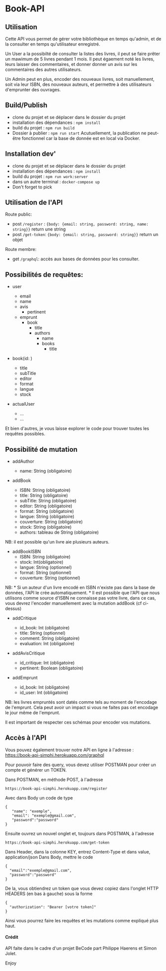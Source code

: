 # Book-API

## Utilisation

Cette API vous permet de gérer votre bibliothèque en temps qu'admin, et de la consulter en temps qu'utilisateur enregistré.

Un User a la possibilté de consulter la listes des livres, il peut se faire prêter un mawimum de 5 livres pendant 1 mois.
Il peut égaement noté les livres, leurs laisser des commentaires, et donner donner un avis sur les commentaires des autres utilisateurs.

Un Admin peut en plus, encoder des nouveaux livres, soit manuellement, soit via leur ISBN, des nouveaux auteurs, et permettre à des utilisateurs d'emprunter des ouvrages.

## Build/Publish

- clone du projet et se déplacer dans le dossier du projet
- installation des dépendances : `npm install`
- build du projet : `npm run build`
- Dossier à publier : `npm run start`
  Acutuellement, la publication ne peut-être fonctionnel car la base de donnée est en local via Docker.

## Installation dev'

- clone du projet et se déplacer dans le dossier du projet
- installation des dépendances : `npm install`
- build du projet : `npm run work:server`
- dans un autre terminal : `docker-compose up`
- Don't forget to pick

## Utilisation de l'API

Route public:

- post `/register` : `{body: {email: string, password: string, name: string}}` return une string
- post `/get-token`: `{body: {email: string, password: string}}` return un objet

Route membre:

- get `/graphql`: accès aux bases de données pour les consulter.

## Possibilités de requêtes: 

* user 
  * email
  * name
  * avis 
    * pertinent
  * emprunt
    * book
      * title
      * authors
        * name
        * books 
          * title

* book(id: )
  * title
  * subTitle 
  * editor
  * format 
  * langue 
  * stock

* actualUser
  * ...
  * ...
  
Et bien d'autres, je vous laisse explorer le code pour trouver toutes les requêtes possibles.

## Possibilité de mutation 

* addAuthor
  * name: String (obligatoire)

* addBook
  * ISBN: String (obligatoire)
  * title: String (obligatoire)
  * subTitle: String (obligatoire)
  * editor: String (obligatoire)
  * format: String (obligatoire)
  * langue: String (obligatoire)
  * couverture: String (obligatoire)
  * stock: String (obligatoire)
  * authors: tableau de String (obligatoire)

NB: il est possible qu'un livre aie plusieurs auteurs.

* addBookISBN
  * ISBN: String (obligatoire)
  * stock: Int(obligatoire)
  * langue: String (optionnel)
  * format: String (optionnel)
  * couverture: String (optionnel)
  
NB:  * Si un auteur d'un livre encodé en ISBN n'existe pas dans la base de données, l'API le crée automatiquement. 
     * Il est possible que l'API que nous utilisons comme source d'ISBN ne connaisse pas votre livre, dans ce cas, vous devrez l'encoder manuellement avec la mutation addBook (cf ci-dessus)

* addCritique
  * id_book: Int (obligatoire)
  * title: String (optionnel)
  * comment: String (obligatoire)
  * evaluation: Int (obligatoire)

* addAvisCritique
  * id_critique: Int (obligatoire)
  * pertinent: Boolean (obligatoire)

* addEmprunt
  * id_book: Int (obligatoire)
  * id_user: Int (obligatoire)

NB: les livres empruntés sont datés comme tels au moment de l'encodage de l'emprunt. Cela peut avoir un impact si vous ne faites pas cet encodage le jour même de l'emprunt.

Il est important de respecter ces schémas pour encoder vos mutations.


## Accès à l'API

Vous pouvez également trouver notre API en ligne à l'adresse :
    https://book-api-simphi.herokuapp.com/graphql

Pour pouvoir faire des query, vous devez utiliser POSTMAN pour créer un compte et générer un TOKEN.

Dans POSTMAN, en méthode POST, à l'adresse 

    https://book-api-simphi.herokuapp.com/register
    
Avec dans Body un code de type 

    { 
       "name": "exemple",
       "email": "exemple@gmail.com",
       "password":"password"
    }
    
Ensuite ouvrez un nouvel onglet et, toujours dans POSTMAN, à l'adresse

    https://book-api-simphi.herokuapp.com/get-token
    
Dans Header, dans la colonne KEY, entrez Content-Type et dans value, application/json
Dans Body, mettre le code

    {
      "email":"exemple@gmail.com",
      "password":"password"
    }

De la, vous obtiendrez un token que vous devez copiez dans l'onglet HTTP HEADERS (en bas à gauche) sous la forme

    {
      "authorization": "Bearer [votre token]"
    }

Ainsi vous pourrez faire les requêtes et les mutations comme expliqué plus haut.
      
      
#### Crédit

API faite dans le cadre d'un projet BeCode part Philippe Haerens et Simon Jolet.

Enjoy
